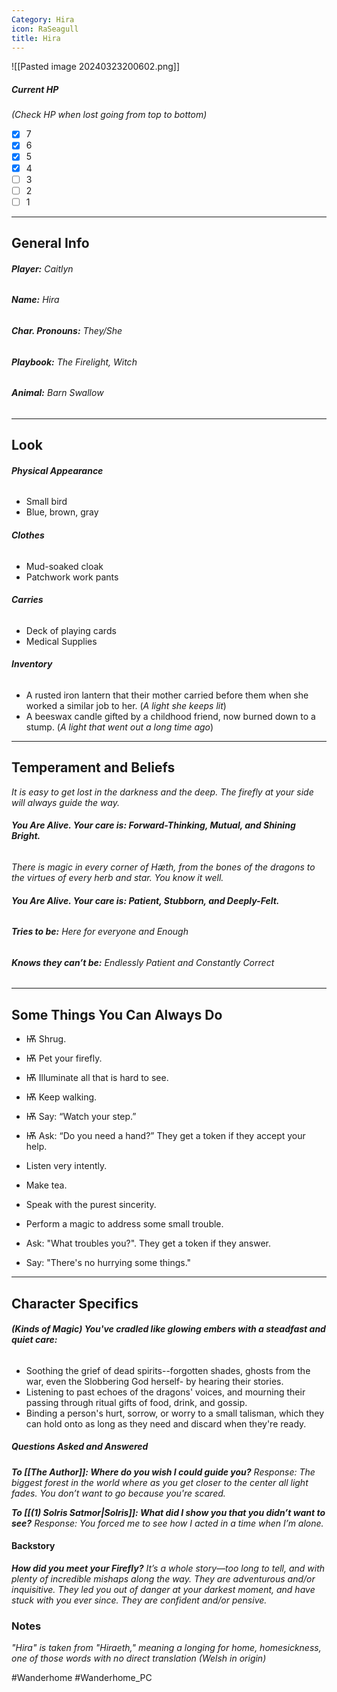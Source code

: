 ```yaml
---
Category: Hira
icon: RaSeagull
title: Hira
---
```

![[Pasted image 20240323200602.png]]
##### Current HP
*(Check HP when lost going from top to bottom)*
- [x] 7 
- [x] 6
- [x] 5
- [x] 4
- [ ] 3
- [ ] 2
- [ ] 1
---
## General Info
###### **Player:** *Caitlyn*
###### **Name:** *Hira*
###### **Char. Pronouns:** *They/She*
###### **Playbook:** *The Firelight, Witch*
###### **Animal:** *Barn Swallow*
---
## Look
###### ***Physical Appearance***
- Small bird
- Blue, brown, gray
###### ***Clothes***
- Mud-soaked cloak
- Patchwork work pants
###### ***Carries***
- Deck of playing cards
- Medical Supplies
###### ***Inventory***
- A rusted iron lantern that their mother carried before them when she worked a similar job to her. (*A light she keeps lit*)
- A beeswax candle gifted by a childhood friend, now burned down to a stump. (*A light that went out a long time ago*)
---
## Temperament and Beliefs
*It is easy to get lost in the darkness and the deep. The firefly at your side will always guide the way.*
###### ***You Are Alive. Your care is: Forward-Thinking, Mutual, and Shining Bright.*** 
*There is magic in every corner of Hæth, from the bones of the dragons to the virtues of every herb and star. You know it well.*
###### ***You Are Alive. Your care is: Patient, Stubborn, and Deeply-Felt.***

###### **Tries to be:** *Here for everyone and Enough*
###### **Knows they can’t be:** *Endlessly Patient and Constantly Correct*
---
## Some Things You Can Always Do
- Ѭ Shrug.
- Ѭ Pet your firefly.
- Ѭ Illuminate all that is hard to see.
- Ѭ Keep walking.
- Ѭ Say: “Watch your step.”
- Ѭ Ask: “Do you need a hand?” They get a token if they accept your help.

- Listen very intently.
- Make tea.
- Speak with the purest sincerity.
- Perform a magic to address some small trouble.
- Ask: "What troubles you?". They get a token if they answer. 
- Say: "There's no hurrying some things."
---
## Character Specifics
###### **(Kinds of Magic) You've cradled like glowing embers with a steadfast and quiet care:**
- Soothing the grief of dead spirits--forgotten shades, ghosts from the war, even the Slobbering God herself- by hearing their stories.
- Listening to past echoes of the dragons' voices, and mourning their passing through ritual gifts of food, drink, and gossip.
- Binding a person's hurt, sorrow, or worry to a small talisman, which they can hold onto as long as they need and discard when they're ready.
##### Questions Asked and Answered
***To [[The Author]]: Where do you wish I could guide you?***
*Response: The biggest forest in the world where as you get closer to the center all light fades. You don’t want to go because you're scared.*

***To [[(1) Solris Satmor|Solris]]: What did I show you that you didn’t want to see?***
*Response: You forced me to see how I acted in a time when I’m alone.*
#### Backstory
***How did you meet your Firefly?***
*It’s a whole story—too long to tell, and with plenty of incredible mishaps along the way. They are adventurous and/or inquisitive. They led you out of danger at your darkest moment, and have stuck with you ever since. They are confident and/or pensive.*
### Notes
*"Hira" is taken from "Hiraeth," meaning a longing for home, homesickness, one of those words with no direct translation (Welsh in origin)*

#Wanderhome #Wanderhome_PC 